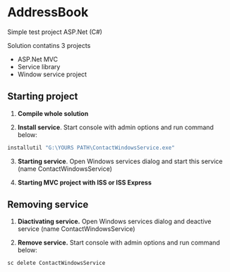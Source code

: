# AddressBook
Simple test project ASP.Net (C#)

Solution contatins 3 projects
- ASP.Net MVC 
- Service library
- Window service project

## Starting project

1. **Compile whole solution**

2. **Install service**. Start console with admin options and run command below:
```Bash
installutil "G:\YOURS PATH\ContactWindowsService.exe"
```
3. **Starting service**. Open Windows services dialog and start this service (name ContactWindowsService)

4. **Starting MVC project with ISS or ISS Express**


## Removing service

1. **Diactivating service.** Open Windows services dialog and deactive service (name ContactWindowsService)

2. **Remove service.** Start console with admin options and run command below:
```Bash
sc delete ContactWindowsService
```
